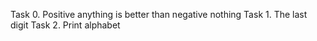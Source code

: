 Task 0. Positive anything is better than negative nothing
Task 1. The last digit
Task 2. Print alphabet
